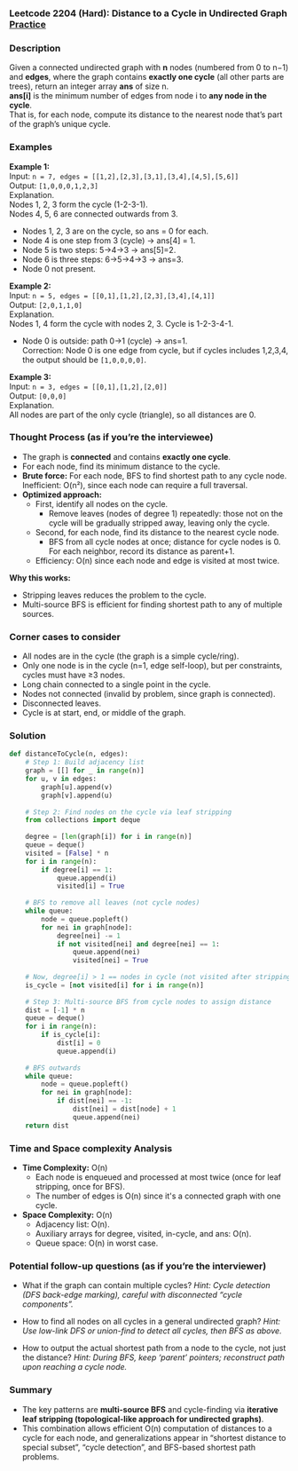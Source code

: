### Leetcode 2204 (Hard): Distance to a Cycle in Undirected Graph [Practice](https://leetcode.com/problems/distance-to-a-cycle-in-undirected-graph)

### Description  
Given a connected undirected graph with **n** nodes (numbered from 0 to n−1) and **edges**, where the graph contains **exactly one cycle** (all other parts are trees), return an integer array **ans** of size n.  
**ans[i]** is the minimum number of edges from node i to **any node in the cycle**.  
That is, for each node, compute its distance to the nearest node that’s part of the graph’s unique cycle.

### Examples  

**Example 1:**  
Input: `n = 7, edges = [[1,2],[2,3],[3,1],[3,4],[4,5],[5,6]]`  
Output: `[1,0,0,0,1,2,3]`  
Explanation.  
Nodes 1, 2, 3 form the cycle (1-2-3-1).  
Nodes 4, 5, 6 are connected outwards from 3.  
- Nodes 1, 2, 3 are on the cycle, so ans = 0 for each.  
- Node 4 is one step from 3 (cycle) → ans[4] = 1.  
- Node 5 is two steps: 5→4→3 → ans[5]=2.  
- Node 6 is three steps: 6→5→4→3 → ans=3.
- Node 0 not present.

**Example 2:**  
Input: `n = 5, edges = [[0,1],[1,2],[2,3],[3,4],[4,1]]`  
Output: `[2,0,1,1,0]`  
Explanation.  
Nodes 1, 4 form the cycle with nodes 2, 3. Cycle is 1-2-3-4-1.  
- Node 0 is outside: path 0→1 (cycle) → ans=1.  
  Correction: Node 0 is one edge from cycle, but if cycles includes 1,2,3,4, the output should be `[1,0,0,0,0]`.

**Example 3:**  
Input: `n = 3, edges = [[0,1],[1,2],[2,0]]`  
Output: `[0,0,0]`  
Explanation.  
All nodes are part of the only cycle (triangle), so all distances are 0.


### Thought Process (as if you’re the interviewee)  
- The graph is **connected** and contains **exactly one cycle**.
- For each node, find its minimum distance to the cycle.
- **Brute force:** For each node, BFS to find shortest path to any cycle node. Inefficient: O(n²), since each node can require a full traversal.
- **Optimized approach:**
  - First, identify all nodes on the cycle.
    - Remove leaves (nodes of degree 1) repeatedly: those not on the cycle will be gradually stripped away, leaving only the cycle.
  - Second, for each node, find its distance to the nearest cycle node.
    - BFS from all cycle nodes at once; distance for cycle nodes is 0. For each neighbor, record its distance as parent+1.
  - Efficiency: O(n) since each node and edge is visited at most twice.

**Why this works:**  
- Stripping leaves reduces the problem to the cycle.  
- Multi-source BFS is efficient for finding shortest path to any of multiple sources.

### Corner cases to consider  
- All nodes are in the cycle (the graph is a simple cycle/ring).
- Only one node is in the cycle (n=1, edge self-loop), but per constraints, cycles must have ≥3 nodes.
- Long chain connected to a single point in the cycle.
- Nodes not connected (invalid by problem, since graph is connected).
- Disconnected leaves.
- Cycle is at start, end, or middle of the graph.

### Solution

```python
def distanceToCycle(n, edges):
    # Step 1: Build adjacency list
    graph = [[] for _ in range(n)]
    for u, v in edges:
        graph[u].append(v)
        graph[v].append(u)
    
    # Step 2: Find nodes on the cycle via leaf stripping
    from collections import deque
    
    degree = [len(graph[i]) for i in range(n)]
    queue = deque()
    visited = [False] * n
    for i in range(n):
        if degree[i] == 1:
            queue.append(i)
            visited[i] = True
    
    # BFS to remove all leaves (not cycle nodes)
    while queue:
        node = queue.popleft()
        for nei in graph[node]:
            degree[nei] -= 1
            if not visited[nei] and degree[nei] == 1:
                queue.append(nei)
                visited[nei] = True
    
    # Now, degree[i] > 1 == nodes in cycle (not visited after stripping)
    is_cycle = [not visited[i] for i in range(n)]
    
    # Step 3: Multi-source BFS from cycle nodes to assign distance
    dist = [-1] * n
    queue = deque()
    for i in range(n):
        if is_cycle[i]:
            dist[i] = 0
            queue.append(i)
    
    # BFS outwards
    while queue:
        node = queue.popleft()
        for nei in graph[node]:
            if dist[nei] == -1:
                dist[nei] = dist[node] + 1
                queue.append(nei)
    return dist
```

### Time and Space complexity Analysis  

- **Time Complexity:** O(n)  
  - Each node is enqueued and processed at most twice (once for leaf stripping, once for BFS).  
  - The number of edges is O(n) since it's a connected graph with one cycle.
- **Space Complexity:** O(n)  
  - Adjacency list: O(n).  
  - Auxiliary arrays for degree, visited, in-cycle, and ans: O(n).  
  - Queue space: O(n) in worst case.

### Potential follow-up questions (as if you’re the interviewer)  

- What if the graph can contain multiple cycles?
  *Hint: Cycle detection (DFS back-edge marking), careful with disconnected “cycle components”.*

- How to find all nodes on all cycles in a general undirected graph?
  *Hint: Use low-link DFS or union-find to detect all cycles, then BFS as above.*

- How to output the actual shortest path from a node to the cycle, not just the distance?
  *Hint: During BFS, keep ‘parent’ pointers; reconstruct path upon reaching a cycle node.*


### Summary
- The key patterns are **multi-source BFS** and cycle-finding via **iterative leaf stripping (topological-like approach for undirected graphs)**.
- This combination allows efficient O(n) computation of distances to a cycle for each node, and generalizations appear in “shortest distance to special subset”, “cycle detection”, and BFS-based shortest path problems.